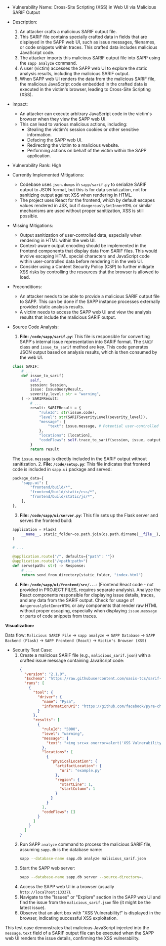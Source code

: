 - Vulnerability Name: Cross-Site Scripting (XSS) in Web UI via Malicious SARIF Output

- Description:
  1. An attacker crafts a malicious SARIF output file.
  2. This SARIF file contains specially crafted data in fields that are displayed in the SAPP web UI, such as issue messages, filenames, or code snippets within traces. This crafted data includes malicious JavaScript code.
  3. The attacker imports this malicious SARIF output file into SAPP using the `sapp analyze` command.
  4. A user (victim) accesses the SAPP web UI to explore the static analysis results, including the malicious SARIF output.
  5. When SAPP web UI renders the data from the malicious SARIF file, the malicious JavaScript code embedded in the crafted data is executed in the victim's browser, leading to Cross-Site Scripting (XSS).

- Impact:
  - An attacker can execute arbitrary JavaScript code in the victim's browser when they view the SAPP web UI.
  - This can lead to various malicious actions, including:
    - Stealing the victim's session cookies or other sensitive information.
    - Defacing the SAPP web UI.
    - Redirecting the victim to a malicious website.
    - Performing actions on behalf of the victim within the SAPP application.

- Vulnerability Rank: High

- Currently Implemented Mitigations:
  - Codebase uses `json.dumps` in `sapp/sarif.py` to serialize SARIF output to JSON format, but this is for data serialization, not for sanitizing output against XSS when rendering in HTML.
  - The project uses React for the frontend, which by default escapes values rendered in JSX, but if `dangerouslySetInnerHTML` or similar mechanisms are used without proper sanitization, XSS is still possible.

- Missing Mitigations:
  - Output sanitization of user-controlled data, especially when rendering in HTML within the web UI.
  - Context-aware output encoding should be implemented in the frontend components that display data from SARIF files. This would involve escaping HTML special characters and JavaScript code within user-controlled data before rendering it in the web UI.
  - Consider using a Content Security Policy (CSP) to further mitigate XSS risks by controlling the resources that the browser is allowed to load.

- Preconditions:
  - An attacker needs to be able to provide a malicious SARIF output file to SAPP. This can be done if the SAPP instance processes externally provided static analysis results.
  - A victim needs to access the SAPP web UI and view the analysis results that include the malicious SARIF output.

- Source Code Analysis:
  1. **File: `/code/sapp/sarif.py`**: This file is responsible for converting SAPP's internal issue representation into SARIF format. The `SARIF` class and `issue_to_sarif` method are key. This code generates JSON output based on analysis results, which is then consumed by the web UI.
  ```python
  class SARIF:
      # ...
      def issue_to_sarif(
          self,
          session: Session,
          issue: IssueQueryResult,
          severity_level: str = "warning",
      ) -> SARIFResult:
          # ...
          result: SARIFResult = {
              "ruleId": str(issue.code),
              "level": str(SARIFSeverityLevel(severity_level)),
              "message": {
                  "text": issue.message, # Potential user-controlled data from database
              },
              "locations": [location],
              "codeFlows": self.trace_to_sarif(session, issue, output_features=True),
          }
          return result
  ```
  The `issue.message` is directly included in the SARIF output without sanitization.
  2. **File: `/code/setup.py`**: This file indicates that frontend code is included in `sapp.ui` package and served:
  ```python
  package_data={
      "sapp.ui": [
          "frontend/build/*",
          "frontend/build/static/css/*",
          "frontend/build/static/js/*",
      ],
  },
  ```
  3. **File: `/code/sapp/ui/server.py`**: This file sets up the Flask server and serves the frontend build:
  ```python
  application = Flask(
      __name__, static_folder=os.path.join(os.path.dirname(__file__), "frontend", "build")
  )

  # ...

  @application.route("/", defaults={"path": ""})
  @application.route("/<path:path>")
  def serve(path: str) -> Response:
      # ...
      return send_from_directory(static_folder, "index.html")
  ```
  4. **File: `/code/sapp/ui/frontend/src/...`**: (Frontend React code - not provided in PROJECT FILES, requires separate analysis). Analyze the React components responsible for displaying issue details, traces, and any data from the SARIF output. Check for usage of `dangerouslySetInnerHTML` or any components that render raw HTML without proper escaping, especially when displaying `issue.message` or parts of code snippets from traces.

**Visualization:**

Data flow: `Malicious SARIF File` -> `sapp analyze` -> `SAPP Database` -> `SAPP Backend (Flask)` -> `SAPP Frontend (React)` -> `Victim's Browser (XSS)`

- Security Test Case:
  1. Create a malicious SARIF file (e.g., `malicious_sarif.json`) with a crafted issue message containing JavaScript code:
     ```json
     {
       "version": "2.1.0",
       "$schema": "https://raw.githubusercontent.com/oasis-tcs/sarif-spec/master/Schemata/sarif-schema-2.1.0.json",
       "runs": [
         {
           "tool": {
             "driver": {
               "name": "Pysa",
               "informationUri": "https://github.com/facebook/pyre-check/"
             }
           },
           "results": [
             {
               "ruleId": "5000",
               "level": "warning",
               "message": {
                 "text": "<img src=x onerror=alert('XSS Vulnerability!')>"
               },
               "locations": [
                 {
                   "physicalLocation": {
                     "artifactLocation": {
                       "uri": "example.py"
                     },
                     "region": {
                       "startLine": 1,
                       "startColumn": 1
                     }
                   }
                 }
               ],
               "codeFlows": []
             }
           ]
         }
       ]
     }
     ```
  2. Run SAPP `analyze` command to process the malicious SARIF file, assuming `sapp.db` is the database name:
     ```bash
     sapp --database-name sapp.db analyze malicious_sarif.json
     ```
  3. Start the SAPP web server:
     ```bash
     sapp --database-name sapp.db server --source-directory=.
     ```
  4. Access the SAPP web UI in a browser (usually `http://localhost:13337`).
  5. Navigate to the "Issues" or "Explore" section in the SAPP web UI and find the issue from the `malicious_sarif.json` file (it might be the latest issue).
  6. Observe that an alert box with "XSS Vulnerability!" is displayed in the browser, indicating successful XSS exploitation.

This test case demonstrates that malicious JavaScript injected into the `message.text` field of a SARIF output file can be executed when the SAPP web UI renders the issue details, confirming the XSS vulnerability.